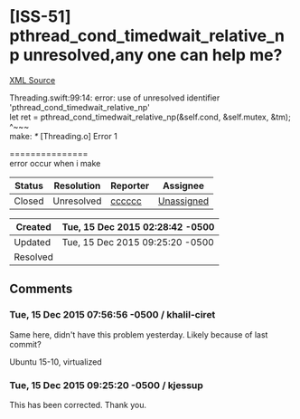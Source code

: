 # [ISS-51] pthread_cond_timedwait_relative_np unresolved,any one can help me?

[XML Source](./xml/ISS-51.xml)
<p><p>Threading.swift:99:14: error: use of unresolved identifier 'pthread_cond_timedwait_relative_np'<br/>
                        let ret = pthread_cond_timedwait_relative_np(&amp;self.cond, &amp;self.mutex, &amp;tm);<br/>
                                  ^<del><sub></del><del></sub></del><del><sub></del><del></sub></del><del><sub></del><del></sub></del>~~~<br/>
make: <em>*</em> <span class="error">&#91;Threading.o&#93;</span> Error 1</p>

<p>===============<br/>
error occur when i   make</p></p>





Status|Resolution|Reporter|Assignee
------|----------|--------|--------
Closed|Unresolved|[cccccc](chenshaobo)|[Unassigned]($-1)





Created|Tue, 15 Dec 2015 02:28:42 -0500
-------|--------------
Updated|Tue, 15 Dec 2015 09:25:20 -0500
Resolved|


## Comments




### Tue, 15 Dec 2015 07:56:56 -0500 / khalil-ciret 

<p><p>Same here, didn't have this problem yesterday. Likely because of last commit?</p>

<p>Ubuntu 15-10, virtualized</p></p>


### Tue, 15 Dec 2015 09:25:20 -0500 / kjessup 

<p><p>This has been corrected. Thank you.</p></p>


